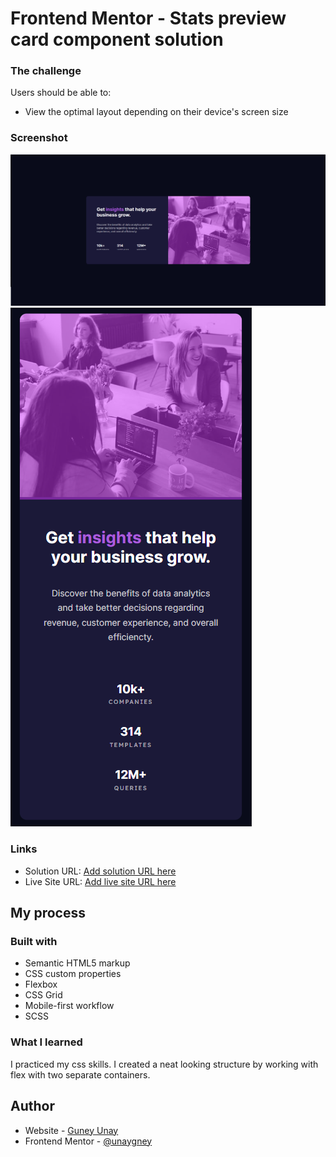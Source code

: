 # Frontend Mentor - Stats preview card component solution

### The challenge

Users should be able to:

- View the optimal layout depending on their device's screen size

### Screenshot

![desktop](./screenshots/desktop.png)
![mobile](./screenshots/mobile.png)



### Links

- Solution URL: [Add solution URL here](https://your-solution-url.com)
- Live Site URL: [Add live site URL here](https://your-live-site-url.com)

## My process

### Built with

- Semantic HTML5 markup
- CSS custom properties
- Flexbox
- CSS Grid
- Mobile-first workflow
- SCSS


### What I learned

I practiced my css skills. I created a neat looking structure by working with flex with two separate containers.


## Author

- Website - [Guney Unay](https://www.guneyunay.com)
- Frontend Mentor - [@unaygney](https://www.frontendmentor.io/profile/unaygney)



